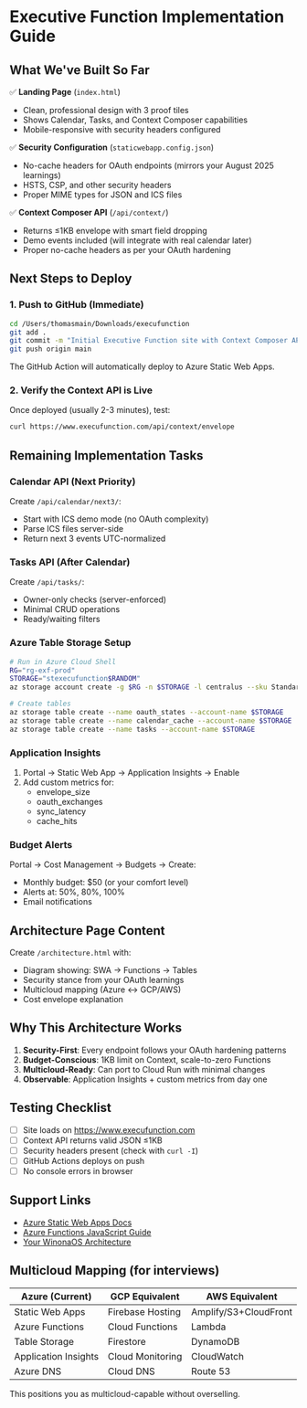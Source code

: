 # Executive Function Implementation Guide

## What We've Built So Far

✅ **Landing Page** (`index.html`)
- Clean, professional design with 3 proof tiles
- Shows Calendar, Tasks, and Context Composer capabilities
- Mobile-responsive with security headers configured

✅ **Security Configuration** (`staticwebapp.config.json`)
- No-cache headers for OAuth endpoints (mirrors your August 2025 learnings)
- HSTS, CSP, and other security headers
- Proper MIME types for JSON and ICS files

✅ **Context Composer API** (`/api/context/`)
- Returns ≤1KB envelope with smart field dropping
- Demo events included (will integrate with real calendar later)
- Proper no-cache headers as per your OAuth hardening

## Next Steps to Deploy

### 1. Push to GitHub (Immediate)
```bash
cd /Users/thomasmain/Downloads/execufunction
git add .
git commit -m "Initial Executive Function site with Context Composer API"
git push origin main
```

The GitHub Action will automatically deploy to Azure Static Web Apps.

### 2. Verify the Context API is Live
Once deployed (usually 2-3 minutes), test:
```bash
curl https://www.execufunction.com/api/context/envelope
```

## Remaining Implementation Tasks

### Calendar API (Next Priority)
Create `/api/calendar/next3/`:
- Start with ICS demo mode (no OAuth complexity)
- Parse ICS files server-side
- Return next 3 events UTC-normalized

### Tasks API (After Calendar)
Create `/api/tasks/`:
- Owner-only checks (server-enforced)
- Minimal CRUD operations
- Ready/waiting filters

### Azure Table Storage Setup
```bash
# Run in Azure Cloud Shell
RG="rg-exf-prod"
STORAGE="stexecufunction$RANDOM"
az storage account create -g $RG -n $STORAGE -l centralus --sku Standard_LRS

# Create tables
az storage table create --name oauth_states --account-name $STORAGE
az storage table create --name calendar_cache --account-name $STORAGE
az storage table create --name tasks --account-name $STORAGE
```

### Application Insights
1. Portal → Static Web App → Application Insights → Enable
2. Add custom metrics for:
   - envelope_size
   - oauth_exchanges
   - sync_latency
   - cache_hits

### Budget Alerts
Portal → Cost Management → Budgets → Create:
- Monthly budget: $50 (or your comfort level)
- Alerts at: 50%, 80%, 100%
- Email notifications

## Architecture Page Content

Create `/architecture.html` with:
- Diagram showing: SWA → Functions → Tables
- Security stance from your OAuth learnings
- Multicloud mapping (Azure ↔ GCP/AWS)
- Cost envelope explanation

## Why This Architecture Works

1. **Security-First**: Every endpoint follows your OAuth hardening patterns
2. **Budget-Conscious**: 1KB limit on Context, scale-to-zero Functions
3. **Multicloud-Ready**: Can port to Cloud Run with minimal changes
4. **Observable**: Application Insights + custom metrics from day one

## Testing Checklist

- [ ] Site loads on https://www.execufunction.com
- [ ] Context API returns valid JSON ≤1KB
- [ ] Security headers present (check with `curl -I`)
- [ ] GitHub Actions deploys on push
- [ ] No console errors in browser

## Support Links

- [Azure Static Web Apps Docs](https://docs.microsoft.com/azure/static-web-apps/)
- [Azure Functions JavaScript Guide](https://docs.microsoft.com/azure/azure-functions/functions-reference-node)
- [Your WinonaOS Architecture](CLAUDE.md)

## Multicloud Mapping (for interviews)

| Azure (Current) | GCP Equivalent | AWS Equivalent |
|----------------|----------------|----------------|
| Static Web Apps | Firebase Hosting | Amplify/S3+CloudFront |
| Azure Functions | Cloud Functions | Lambda |
| Table Storage | Firestore | DynamoDB |
| Application Insights | Cloud Monitoring | CloudWatch |
| Azure DNS | Cloud DNS | Route 53 |

This positions you as multicloud-capable without overselling.